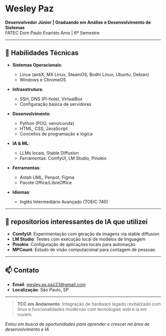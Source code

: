 # Wesley Paz

**Desenvolvedor Júnior | Graduando em Análise e Desenvolvimento de Sistemas**  
FATEC Dom Paulo Evaristo Arns | 6º Semestre

---

## 🧠 Habilidades Técnicas

- **Sistemas Operacionais**: 
  - Linux (antiX, MX Linux, SteamOS, Bodhi Linux, Ubuntu, Debian)
  - Windows e ChromeOS

- **Infraestrutura**: 
  - SSH, DNS (Pi-hole), VirtualBox
  - Configuração básica de servidores

- **Desenvolvimento**: 
  - Python (POO, venv/conda)
  - HTML, CSS, JavaScript
  - Conceitos de programação e lógica

- **IA & ML**: 
  - LLMs locais, Stable Diffusion
  - Ferramentas: ComfyUI, LM Studio, Pinokio

- **Ferramentas**: 
  - Astah UML, Penpot, Figma
  - Pacote Office/LibreOffice

- **Idiomas**: 
  - Inglês Intermediário Avançado (TOEIC 740)

---

## 🤖 repositorios interessantes de IA que utilizei

- **ComfyUI**: Experimentação com geração de imagens via stable diffusion
- **LM Studio**: Testes com execução local de modelos de linguagem
- **Pinokio**: Configuração de aplicações locais para automação
- **MPCount**: Estudo de visão computacional para contagem de pessoas

---

## 📫 Contato

- **Email**: [wesley.as.paz23@gmail.com](mailto:wesley.as.paz23@gmail.com)
- **Localização**: São Paulo, SP


---

> **TCC em Andamento**: Integração de hardware legado revitalizado com linux e funcionalidades modernas com tecnologias web e ia em nuvem. 

*Estou em busca de oportunidades para aprender e crescer na área de desenvolvimento e IA*
```
